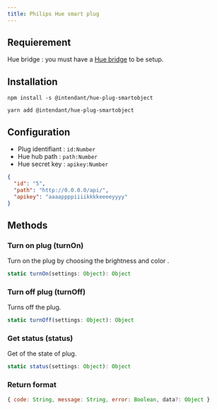 ```yaml
---
title: Philips Hue smart plug
---
```


## Requierement
Hue bridge : you must have a [Hue bridge](https://www.philips-hue.com/fr-fr/p/hue-hue-bridge/8718696511800) to be setup.
## Installation
```
npm install -s @intendant/hue-plug-smartobject
```
```
yarn add @intendant/hue-plug-smartobject
```
## Configuration

- Plug identifiant : `id:Number` 
- Hue hub path : `path:Number`  
- Hue secret key : `apikey:Number` 

```json
{
  "id": "5",
  "path": "http://0.0.0.0/api/",
  "apikey": "aaaappppiiiikkkkeeeeyyyy"
}
```
  
## Methods

### Turn on plug (turnOn)
Turn on the plug by choosing the brightness and color  .
```js 
static turnOn(settings: Object): Object 
```
### Turn off plug (turnOff)
Turns off the plug.
```js 
static turnOff(settings: Object): Object 
```
### Get status (status)
Get of the state of plug.
```js 
static status(settings: Object): Object 
```

### Return format
```js 
{ code: String, message: String, error: Boolean, data?: Object } 
```